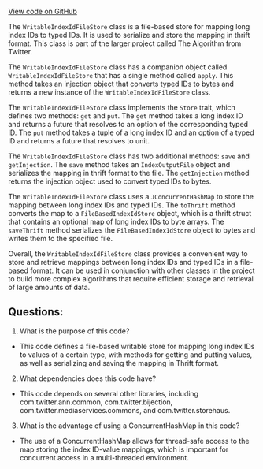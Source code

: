 [View code on GitHub](https://github.com/misbahsy/the-algorithm/ann/src/main/scala/com/twitter/ann/file_store/WritableIndexIdFileStore.scala)

The `WritableIndexIdFileStore` class is a file-based store for mapping long index IDs to typed IDs. It is used to serialize and store the mapping in thrift format. This class is part of the larger project called The Algorithm from Twitter.

The `WritableIndexIdFileStore` class has a companion object called `WritableIndexIdFileStore` that has a single method called `apply`. This method takes an injection object that converts typed IDs to bytes and returns a new instance of the `WritableIndexIdFileStore` class.

The `WritableIndexIdFileStore` class implements the `Store` trait, which defines two methods: `get` and `put`. The `get` method takes a long index ID and returns a future that resolves to an option of the corresponding typed ID. The `put` method takes a tuple of a long index ID and an option of a typed ID and returns a future that resolves to unit.

The `WritableIndexIdFileStore` class has two additional methods: `save` and `getInjection`. The `save` method takes an `IndexOutputFile` object and serializes the mapping in thrift format to the file. The `getInjection` method returns the injection object used to convert typed IDs to bytes.

The `WritableIndexIdFileStore` class uses a `JConcurrentHashMap` to store the mapping between long index IDs and typed IDs. The `toThrift` method converts the map to a `FileBasedIndexIdStore` object, which is a thrift struct that contains an optional map of long index IDs to byte arrays. The `saveThrift` method serializes the `FileBasedIndexIdStore` object to bytes and writes them to the specified file.

Overall, the `WritableIndexIdFileStore` class provides a convenient way to store and retrieve mappings between long index IDs and typed IDs in a file-based format. It can be used in conjunction with other classes in the project to build more complex algorithms that require efficient storage and retrieval of large amounts of data.
## Questions: 
 1. What is the purpose of this code?
- This code defines a file-based writable store for mapping long index IDs to values of a certain type, with methods for getting and putting values, as well as serializing and saving the mapping in Thrift format.

2. What dependencies does this code have?
- This code depends on several other libraries, including com.twitter.ann.common, com.twitter.bijection, com.twitter.mediaservices.commons, and com.twitter.storehaus.

3. What is the advantage of using a ConcurrentHashMap in this code?
- The use of a ConcurrentHashMap allows for thread-safe access to the map storing the index ID-value mappings, which is important for concurrent access in a multi-threaded environment.
